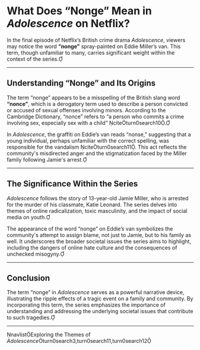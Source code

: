 # What Does “Nonge” Mean in *Adolescence* on Netflix?

In the final episode of Netflix’s British crime drama *Adolescence*, viewers may notice the word **“nonge”** spray-painted on Eddie Miller’s van. This term, though unfamiliar to many, carries significant weight within the context of the series.

---

## Understanding “Nonge” and Its Origins

The term “nonge” appears to be a misspelling of the British slang word **“nonce”**, which is a derogatory term used to describe a person convicted or accused of sexual offenses involving minors. According to the Cambridge Dictionary, “nonce” refers to “a person who commits a crime involving sex, especially sex with a child” citeturn0search10.

In *Adolescence*, the graffiti on Eddie’s van reads “nonse,” suggesting that a young individual, perhaps unfamiliar with the correct spelling, was responsible for the vandalism citeturn0search11. This act reflects the community's misdirected anger and the stigmatization faced by the Miller family following Jamie's arrest.

---

## The Significance Within the Series

*Adolescence* follows the story of 13-year-old Jamie Miller, who is arrested for the murder of his classmate, Katie Leonard. The series delves into themes of online radicalization, toxic masculinity, and the impact of social media on youth.

The appearance of the word “nonge” on Eddie’s van symbolizes the community's attempt to assign blame, not just to Jamie, but to his family as well. It underscores the broader societal issues the series aims to highlight, including the dangers of online hate culture and the consequences of unchecked misogyny.

---

## Conclusion

The term “nonge” in *Adolescence* serves as a powerful narrative device, illustrating the ripple effects of a tragic event on a family and community. By incorporating this term, the series emphasizes the importance of understanding and addressing the underlying societal issues that contribute to such tragedies.

---

navlistExploring the Themes of *Adolescence*turn0search3,turn0search11,turn0search12 